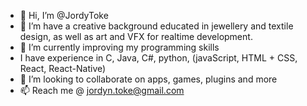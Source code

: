 - 👋 Hi, I’m @JordyToke
- 👀 I’m have a creative background educated in jewellery and textile design, as well as art and VFX for realtime development.
- 🌱 I’m currently improving my programming skills
- I have experience in C, Java, C#, python, (javaScript, HTML + CSS, React, React-Native)
- 💞️ I’m looking to collaborate on apps, games, plugins and more
- 📫 Reach me @ jordyn.toke@gmail.com

<!---
JordyToke/JordyToke is a ✨ special ✨ repository because its `README.md` (this file) appears on your GitHub profile.
You can click the Preview link to take a look at your changes.
--->
